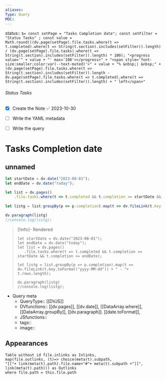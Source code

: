 ```yaml
---
aliases: 
Type: Query
MOC:
---
```


status::  `$= const setPage = "Tasks Completion date"; const setFilter = "Status Tasks" ; const value = Math.round(((dv.page(setPage).file.tasks.where(t => t.completed).where(t => String(t.section).includes(setFilter)).length) / (dv.page(setPage).file.tasks).where(t => String(t.section).includes(setFilter)).length) * 100); "<progress value='" + value + "' max='100'></progress>" + "<span style='font-size:smaller;color:var(--text-muted)'>" + value + "% &nbsp;| &nbsp;" + (dv.page(setPage).file.tasks.where(t => String(t.section).includes(setFilter)).length - dv.page(setPage).file.tasks.where(t => t.completed).where(t => String(t.section).includes(setFilter)).length) + " left</span>" `

###### Status Tasks
- [x] Create the Note ✅ 2023-10-30
- [ ] Write the YAML metadata
- [ ] Write the query


# Tasks Completion date


## unnamed

```js dataviewjs 
let startDate = dv.date("2023-08-01");
let endDate = dv.date("today");

let list = dv.pages()
    .file.tasks.where(t => t.completed && t.completion >= startDate && t.completion <= endDate);
    
let listg = list.groupBy(p => p.completion).map(t => dv.fileLink(t.key.toFormat("yyyy-MM-dd")) + " - "+ t.rows.length);

dv.paragraph(listg)
//console.log(listg);
```

>[!info]- Rendered
>```dataviewjs 
>let startDate = dv.date("2023-08-01");
>let endDate = dv.date("today");
>let list = dv.pages()
>    .file.tasks.where(t => t.completed && t.completion >= startDate && t.completion <= endDate);
>    
>let listg = list.groupBy(p => p.completion).map(t => dv.fileLink(t.key.toFormat("yyyy-MM-dd")) + " - "+ t.rows.length);
>
>dv.paragraph(listg)
>//console.log(listg);
>```

- Query meta
    - QueryType:: [[DVJS]]
    - DVfunctions:: [[dv.pages]], [[dv.date]], [[DataArray.where]], [[DataArray.groupBy]], [[dv.paragraph]]. [[date.toFormat]], 
    - JSfunctions:: 
    - tags:: 
    - image:: 



## Appearances

```dataview
Table without id file.inlinks as Inlinks, 
map(file.outlinks, (t)=> choice(meta(t).subpath, 
"[["+ link(meta(t).path).file.name+"#"+ meta(t).subpath +"]]", 
link(meta(t).path))) as Outlinks
where file.path = this.file.path
```


